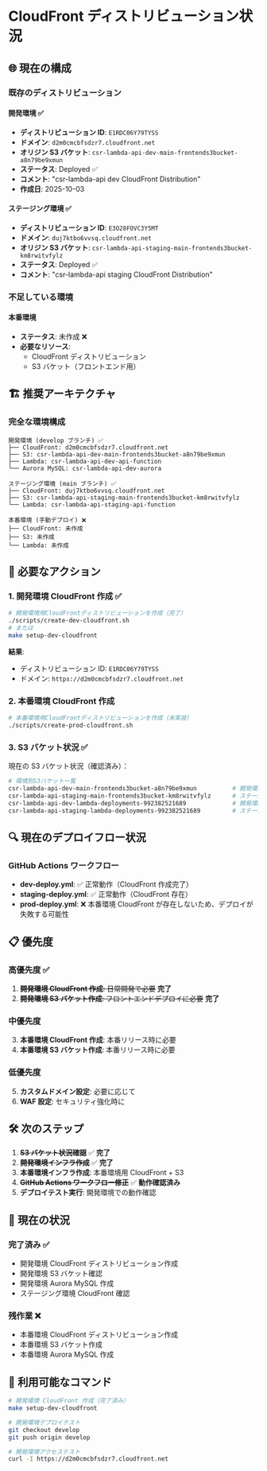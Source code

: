 # CloudFront ディストリビューション状況

## 🌐 現在の構成

### 既存のディストリビューション

#### 開発環境 ✅

- **ディストリビューション ID**: `E1RDC06Y79TYSS`
- **ドメイン**: `d2m0cmcbfsdzr7.cloudfront.net`
- **オリジン S3 バケット**: `csr-lambda-api-dev-main-frontends3bucket-a8n79be9xmun`
- **ステータス**: Deployed ✅
- **コメント**: "csr-lambda-api dev CloudFront Distribution"
- **作成日**: 2025-10-03

#### ステージング環境 ✅

- **ディストリビューション ID**: `E3O28FOVC3Y5MT`
- **ドメイン**: `duj7ktbo6vvsq.cloudfront.net`
- **オリジン S3 バケット**: `csr-lambda-api-staging-main-frontends3bucket-km8rwitvfylz`
- **ステータス**: Deployed ✅
- **コメント**: "csr-lambda-api staging CloudFront Distribution"

### 不足している環境

#### 本番環境

- **ステータス**: 未作成 ❌
- **必要なリソース**:
  - CloudFront ディストリビューション
  - S3 バケット（フロントエンド用）

## 🏗️ 推奨アーキテクチャ

### 完全な環境構成

```
開発環境 (develop ブランチ) ✅
├── CloudFront: d2m0cmcbfsdzr7.cloudfront.net
├── S3: csr-lambda-api-dev-main-frontends3bucket-a8n79be9xmun
├── Lambda: csr-lambda-api-dev-api-function
└── Aurora MySQL: csr-lambda-api-dev-aurora

ステージング環境 (main ブランチ) ✅
├── CloudFront: duj7ktbo6vvsq.cloudfront.net
├── S3: csr-lambda-api-staging-main-frontends3bucket-km8rwitvfylz
└── Lambda: csr-lambda-api-staging-api-function

本番環境 (手動デプロイ) ❌
├── CloudFront: 未作成
├── S3: 未作成
└── Lambda: 未作成
```

## 🚀 必要なアクション

### 1. 開発環境 CloudFront 作成 ✅

```bash
# 開発環境用CloudFrontディストリビューションを作成（完了）
./scripts/create-dev-cloudfront.sh
# または
make setup-dev-cloudfront
```

**結果**:

- ディストリビューション ID: `E1RDC06Y79TYSS`
- ドメイン: `https://d2m0cmcbfsdzr7.cloudfront.net`

### 2. 本番環境 CloudFront 作成

```bash
# 本番環境用CloudFrontディストリビューションを作成（未実装）
./scripts/create-prod-cloudfront.sh
```

### 3. S3 バケット状況 ✅

現在の S3 バケット状況（確認済み）：

```bash
# 環境別S3バケット一覧
csr-lambda-api-dev-main-frontends3bucket-a8n79be9xmun          # 開発環境 ✅
csr-lambda-api-staging-main-frontends3bucket-km8rwitvfylz      # ステージング環境 ✅
csr-lambda-api-dev-lambda-deployments-992382521689             # 開発環境Lambda ✅
csr-lambda-api-staging-lambda-deployments-992382521689         # ステージング環境Lambda ✅
```

## 🔍 現在のデプロイフロー状況

### GitHub Actions ワークフロー

- **dev-deploy.yml**: ✅ 正常動作（CloudFront 作成完了）
- **staging-deploy.yml**: ✅ 正常動作（CloudFront 存在）
- **prod-deploy.yml**: ❌ 本番環境 CloudFront が存在しないため、デプロイが失敗する可能性

## 📋 優先度

### 高優先度 ✅

1. ~~**開発環境 CloudFront 作成**: 日常開発で必要~~ **完了**
2. ~~**開発環境 S3 バケット作成**: フロントエンドデプロイに必要~~ **完了**

### 中優先度

3. **本番環境 CloudFront 作成**: 本番リリース時に必要
4. **本番環境 S3 バケット作成**: 本番リリース時に必要

### 低優先度

5. **カスタムドメイン設定**: 必要に応じて
6. **WAF 設定**: セキュリティ強化時に

## 🛠️ 次のステップ

1. ~~**S3 バケット状況確認**~~ ✅ **完了**
2. ~~**開発環境インフラ作成**~~ ✅ **完了**
3. **本番環境インフラ作成**: 本番環境用 CloudFront + S3
4. ~~**GitHub Actions ワークフロー修正**~~ ✅ **動作確認済み**
5. **デプロイテスト実行**: 開発環境での動作確認

## 🎯 現在の状況

### 完了済み ✅

- 開発環境 CloudFront ディストリビューション作成
- 開発環境 S3 バケット確認
- 開発環境 Aurora MySQL 作成
- ステージング環境 CloudFront 確認

### 残作業 ❌

- 本番環境 CloudFront ディストリビューション作成
- 本番環境 S3 バケット作成
- 本番環境 Aurora MySQL 作成

## 🚀 利用可能なコマンド

```bash
# 開発環境 CloudFront 作成（完了済み）
make setup-dev-cloudfront

# 開発環境デプロイテスト
git checkout develop
git push origin develop

# 開発環境アクセステスト
curl -I https://d2m0cmcbfsdzr7.cloudfront.net
```
